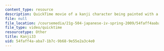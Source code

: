 ```yaml
---
content_type: resource
description: QuickTime movie of a kanji character being painted with a brush.
file: null
file_location: /coursemedia/21g-504-japanese-iv-spring-2009/54faff4aaba71b7c9b689e55e2a3c4e0_Kanji33.mov
file_type: video/quicktime
resourcetype: Other
title: Kanji33
uid: 54faff4a-aba7-1b7c-9b68-9e55e2a3c4e0
---
```

